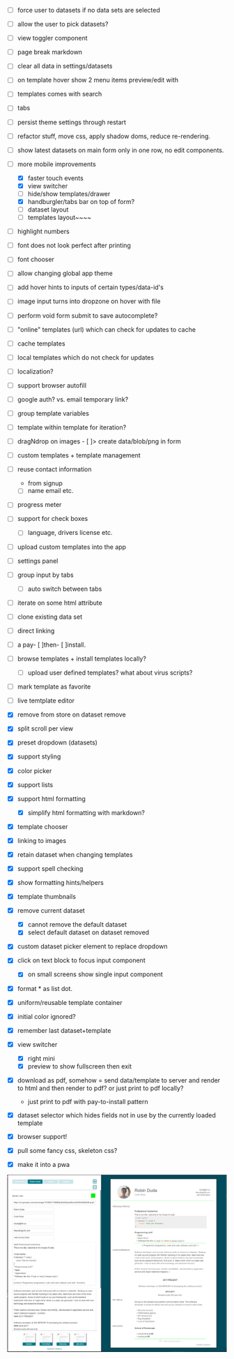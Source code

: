 - [ ] force user to datasets if no data sets are selected
- [ ] allow the user to pick datasets?
- [ ] view toggler component
- [ ] page break markdown
- [ ] clear all data in settings/datasets
- [ ] on template hover show 2 menu items preview/edit with
- [ ] templates comes with search
- [ ] tabs
- [ ] persist theme settings through restart
- [ ] refactor stuff, move css, apply shadow doms, reduce re-rendering.
- [ ] show latest datasets on main form only in one row, no edit components.
- [ ] more mobile improvements
    - [x] faster touch events
    - [x] view switcher
    - [ ] hide/show templates/drawer
    - [x] handburgler/tabs bar on top of form?
    - [ ] dataset layout
    - [ ] templates layout~~~~
- [ ] highlight numbers
- [ ] font does not look perfect after printing
- [ ] font chooser
- [ ] allow changing global app theme
- [ ] add hover hints to inputs of certain types/data-id's
- [ ] image input turns into dropzone on hover with file
- [ ] perform void form submit to save autocomplete?
- [ ] "online" templates (url) which can check for updates to cache
- [ ] cache templates
- [ ] local templates which do not check for updates
- [ ] localization?
- [ ] support browser autofill
- [ ] google auth? vs. email temporary link?
- [ ] group template variables
- [ ] template within template for iteration?
- [ ] dragNdrop on images - [ ]> create data/blob/png in form
- [ ] custom templates + template management
- [ ] reuse contact information 
    + from signup
    - [ ] name email etc.
- [ ] progress meter
- [ ] support for check boxes
    - [ ] language, drivers license etc.
- [ ] upload custom templates into the app
- [ ] settings panel
- [ ] group input by tabs
    - [ ] auto switch between tabs
- [ ] iterate on some html attribute
- [ ] clone existing data set
- [ ] direct linking
- [ ] a pay- [ ]then- [ ]install.
- [ ] browse templates + install templates locally?
    - [ ] upload user defined templates? what about virus scripts?
- [ ] mark template as favorite
- [ ] live temtplate editor

- [x] remove from store on dataset remove
- [x] split scroll per view
- [x] preset dropdown (datasets)
- [x] support styling 
- [x] color picker
- [x] support lists
- [x] support html formatting
    - [x] simplify html formatting with markdown?
- [x] template chooser
- [x] linking to images
- [x] retain dataset when changing templates
- [x] support spell checking
- [x] show formatting hints/helpers
- [x] template thumbnails
- [x] remove current dataset
    - [x] cannot remove the default dataset
    - [x] select default dataset on dataset removed
- [x] custom dataset picker element to replace dropdown
- [x] click on text block to focus input component
    - [x] on small screens show single input component
- [x] format * as list dot.
- [x] uniform/reusable template container
- [x] initial color ignored?
- [x] remember last dataset+template
- [x] view switcher
    - [x] right mini
    - [x] preview to show fullscreen then exit
- [x] download as pdf, somehow = send data/template to server and render to html and then render to pdf? or just print to pdf locally?
    - just print to pdf with pay-to-install pattern
- [x] dataset selector which hides fields not in use by the currently loaded template
- [x] browser support!
- [x] pull some fancy css, skeleton css? 
- [x] make it into a pwa


![v5.png](./v5.PNG)
